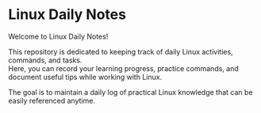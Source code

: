 # Linux Daily Notes

Welcome to Linux Daily Notes!  

This repository is dedicated to keeping track of daily Linux activities, commands, and tasks.  
Here, you can record your learning progress, practice commands, and document useful tips while working with Linux.  

The goal is to maintain a daily log of practical Linux knowledge that can be easily referenced anytime.
